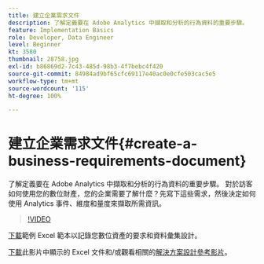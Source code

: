 ```yaml
---
title: 建立企業需求文件
description: 了解定義要在 Adobe Analytics 中擷取和分析的行為資料的重要步驟。
feature: Implementation Basics
role: Developer, Data Engineer
level: Beginner
kt: 3580
thumbnail: 28758.jpg
exl-id: b86869d2-7c43-485d-98b3-4f7bebc4f420
source-git-commit: 84984ad9bf65cfc69117e40ac0e0cfe503cac5e5
workflow-type: tm+mt
source-wordcount: '115'
ht-degree: 100%

---
```


# 建立企業需求文件{#create-a-business-requirements-document}

了解定義要在 Adobe Analytics 中擷取和分析的行為資料的重要步驟。 對於訪客如何使用您的數位財產，您的企業需要了解什麼？先寫下這些需求，然後決定如何使用 Analytics 事件、維度和量度來擷取所需資訊。

>[!VIDEO](https://video.tv.adobe.com/v/28758/?quality=12&learn=on)

[下載](assets/aa-implementation-playbook.xlsx)範例 Excel 範本以記錄您數位資產的要求和資料彙集設計。

[下載](assets/geometrixx-clothiers-brd-sdr.xlsx)此影片中顯示的 Excel 文件和/或觀看相關的[解決方案設計參考影片](creating-and-maintaining-an-sdr.md)。
